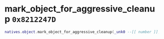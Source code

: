 # mark_object_for_aggressive_cleanup `0x8212247D`

```lua
natives.object.mark_object_for_aggressive_cleanup(_unk0 --[[ number ]], _unk1 --[[ number ]])
```
